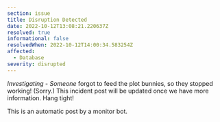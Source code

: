```yaml
---
section: issue
title: Disruption Detected
date: 2022-10-12T13:08:21.220637Z
resolved: true
informational: false
resolvedWhen: 2022-10-12T14:00:34.583254Z
affected:
  - Database
severity: disrupted
---
```

*Investigating* - _Someone_ forgot to feed the plot bunnies, so they stopped working! (Sorry.) This incident post will be updated once we have more information. Hang tight!

This is an automatic post by a monitor bot.
        